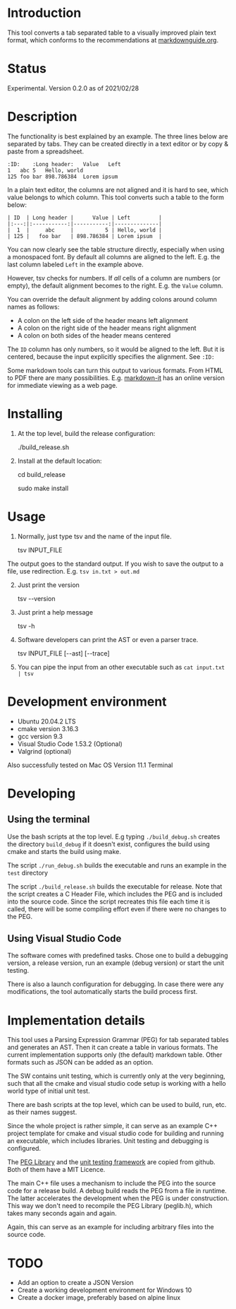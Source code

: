 Introduction
============

This tool converts a tab separated table to a visually improved plain text format, which conforms to the recommendations at [markdownguide.org][1].

Status
======

Experimental. Version 0.2.0 as of 2021/02/28

Description
===========

The functionality is best explained by an example. The three lines below are separated by tabs. They can be created directly in a text editor or by copy & paste from a spreadsheet.

    :ID:	:Long header:	Value	Left
    1	abc	5	Hello, world
    125	foo bar	898.786384	Lorem ipsum

In a plain text editor, the columns are not aligned and it is hard to see, which value belongs to which column.
This tool converts such a table to the form below:

    | ID  | Long header |      Value | Left         |
    |:---:|:-----------:|-----------:|--------------|
    |  1  |     abc     |          5 | Hello, world |
    | 125 |   foo bar   | 898.786384 | Lorem ipsum  |

You can now clearly see the table structure directly, especially when using a monospaced font. By default all columns are aligned to the left. E.g. the last column labeled `Left` in the example above.

However, tsv checks for numbers. If _all_ cells of a column are numbers (or empty), the default alignment becomes to the right. E.g. the `Value` column.

You can override the default alignment by adding colons around column names as follows:

- A colon on the left side of the header means left alignment
- A colon on the right side of the header means right alignment
- A colon on both sides of the header means centered

The `ID` column has only numbers, so it would be aligned to the left. But it is centered, because the input explicitly specifies the alignment. See `:ID:`

Some markdown tools can turn this output to various formats. From HTML to PDF there are many possibilities. E.g. [markdown-it][2] has an online version for immediate viewing as a web page. 

Installing
==========

1. At the top level, build the release configuration:

    ./build_release.sh

2. Install at the default location:

    cd build_release
    
    sudo make install

Usage
=====
1. Normally, just type tsv and the name of the input file.

    tsv INPUT_FILE

The output goes to the standard output. If you wish to save the output to a file, use redirection. E.g. `tsv in.txt > out.md`

2. Just print the version

    tsv --version

3. Just print a help message

    tsv -h

4. Software developers can print the AST or even a parser trace.

    tsv INPUT_FILE [--ast] [--trace]

5. You can pipe the input from an other executable such as `cat input.txt | tsv`

Development environment
=======================

- Ubuntu 20.04.2 LTS
- cmake version 3.16.3
- gcc version 9.3
- Visual Studio Code 1.53.2 (Optional)
- Valgrind (optional)

Also successfully tested on Mac OS Version 11.1 Terminal

Developing
==========

Using the terminal
------------------

Use the bash scripts at the top level. E.g typing `./build_debug.sh` creates the directory `build_debug` if it doesn't exist, configures the build using cmake and starts the build using make.

The script `./run_debug.sh` builds the executable and runs an example in the `test` directory

The script `./build_release.sh` builds the executable for release. Note that the script creates a C Header File, which includes the PEG and is included into the source code. Since the script recreates this file each time it is called, there will be some compiling effort even if there were no changes to the PEG.

Using Visual Studio Code
------------------------

The software comes with predefined tasks. Chose one to build a debugging version, a release version, run an example (debug version) or start the unit testing.

There is also a launch configuration for debugging. In case there were any modifications, the tool automatically starts the build process first.

Implementation details
======================

This tool uses a Parsing Expression Grammar (PEG) for tab separated tables and generates an AST. Then it can create a table in various formats. The current implementation supports only (the default) markdown table. Other formats such as JSON can be added as an option.

The SW contains unit testing, which is currently only at the very beginning, such that all the cmake and visual studio code setup is working with a hello world type of initial unit test.

There are bash scripts at the top level, which can be used to build, run, etc. as their names suggest.

Since the whole project is rather simple, it can serve as an example C++ project template for cmake and visual studio code for building and running an executable, which includes libraries. Unit testing and debugging is configured.

The [PEG Library][3] and the [unit testing framework][4] are copied from github. Both of them have a MIT Licence.

The main C++ file uses a mechanism to include the PEG into the source code for a release build. A debug build reads the PEG from a file in runtime. The latter accelerates the development when the PEG is under construction. This way we don't need to recompile the PEG Library (peglib.h), which takes many seconds again and again.

Again, this can serve as an example for including arbitrary files into the source code.

TODO
====

- Add an option to create a JSON Version
- Create a working development environment for Windows 10
- Create a docker image, preferably based on alpine linux

[1]: https://www.markdownguide.org/extended-syntax/
[2]: https://markdown-it.github.io/
[3]: https://github.com/yhirose/cpp-peglib
[4]: https://github.com/drleq/CppUnitTestFramework